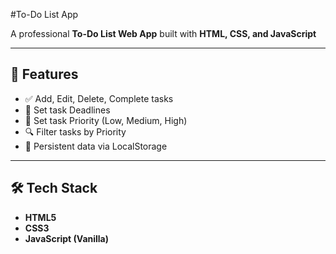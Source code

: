 #To-Do List App

A  professional **To-Do List Web App** built with **HTML, CSS, and JavaScript**

---

## 🚀 Features

- ✅ Add, Edit, Delete, Complete tasks
- 📅 Set task Deadlines
- 🚦 Set task Priority (Low, Medium, High)
- 🔍 Filter tasks by Priority
- 💾 Persistent data via LocalStorage

---

## 🛠️ Tech Stack

- **HTML5**
- **CSS3**
- **JavaScript (Vanilla)**


